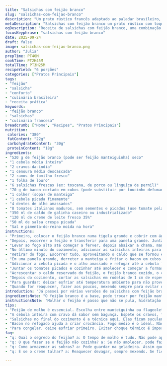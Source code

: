 ```yaml
---
title: "Salsichas com feijão branco"
slug: "salsichas-com-feijao-branco"
description: "Um prato rústico francês adaptado ao paladar brasileiro, combinando salsichas frescas com feijão branco embebido e cozido lentamente. A pancetta dá profundidade ao caldo, as ervas aromáticas equilibram o sabor e o toque de creme suaviza o conjunto. Cozinhar as salsichas junto aos feijões garante que absorvam sabores, enquanto a finalização com tomates traz frescor. Método tradicional respeita tempo e textura, importante para evocar aquele toque caseiro aconchegante. Substituir ingredientes comuns e ajustar o tempo é dica pra evitar que a comida fique seca ou sem personalidade. Receitas assim têm alma, e a técnica revela o chef que existe na cozinha de casa. Resultado: conforto e sabor sem firula."
metaDescription: "Salsichas com feijão branco um prato rústico com toques brasileiros e sabor reconfortante para sua mesa."
ogDescription: "Receita de salsichas com feijão branco, uma combinação deliciosa e aconchegante para dias especiais."
focusKeyphrase: "salsichas com feijão branco"
date: 2025-09-24
draft: false
image: salsichas-com-feijao-branco.png
author: "Julia"
prepTime: PT40M
cookTime: PT2H45M
totalTime: PT3H25M
recipeYield: "6 porções"
categories: ["Pratos Principais"]
tags:
- "feijão"
- "salsicha"
- "conforto"
- "culinária brasileira"
- "receita prática"
keywords:
- "feijão branco"
- "salsichas"
- "culinária francesa"
breadcrumb: ["Home", "Recipes", "Pratos Principais"]
nutrition: 
 calories: "380"
 fatContent: "22g"
 carbohydrateContent: "30g"
 proteinContent: "18g"
ingredients:
- "520 g de feijão branco (pode ser feijão manteiguinha) seco"
- "1 cebola média inteira"
- "2 cravos-da-índia"
- "1 cenoura média descascada"
- "2 ramos de tomilho fresco"
- "1 folha de louro"
- "6 salsichas frescas (ex: toscana, de porco ou linguiça de pernil)"
- "70 g de bacon cortado em cubos (pode substituir por toucinho defumado ou tule)"
- "1 colher (sopa) de manteiga"
- "1 cebola picada finamente"
- "4 dentes de alho amassados"
- "8 tomates italianos maduros, sem sementes e picados (use tomate pelado se preferir)"
- "350 ml de caldo de galinha caseiro ou industrializado"
- "120 ml de creme de leite fresco 35%"
- "50 ml de salsa crespa picada"
- "Sal e pimenta-do-reino moída na hora"
instructions:
- "Primeiro, colocar o feijão branco numa tigela grande e cobrir com água limpa. Deixar de molho por umas 4h a temperatura ambiente, completando a água se secar muito. Essa etapa é fundamental para garantir que o feijão cozinhe por igual e se torne macio mas sem desmanchar."
- "Depois, escorrer o feijão e transferir para uma panela grande. Juntar a cebola inteira com os cravos espetados na casca (isso dá aroma sem ficar pedaço no prato), a cenoura, um ramo de tomilho e a folha de louro. Colocar sal grosso com moderação - feijão com muito sal fica duro."
- "Levar ao fogo alto até começar a ferver, depois abaixar a chama, manter uma fervura leve para não cozinhar rápido demais nem formar muita espuma; ir tirando a espuma que aparece com uma escumadeira. Cozinhar por aproximadamente 1 hora e 25 minutos. Sinais que o feijão está quase pronto: grãos inchados, casca firme mas macia."
- "No último minuto do cozimento, adicionar as salsichas inteiras para que cozinhem junto, absorvendo o sabor do caldo. Evite furar a salsicha antes para preservar suculência."
- "Retirar do fogo. Escorrer tudo, aproveitando o caldo que se formou em outra panela. Jogar fora o que foi usado para temperar (a cebola com cravo, cenoura, tomilho e louro), que já transferiu aroma ao feijão. Esse passo evita sabores amargos ou de madeira."
- "Em uma panela grande, derreter a manteiga e fritar o bacon em cubos até dourar e soltar gordura - isso vai ampliar o sabor e dar aquela textura crocante por fora que é ouro na cozinha."
- "Adicionar a cebola picada e o alho amassado e refogar até a cebola ficar translúcida, cuidado para não queimar o alho, que amarga fácil - mexa sempre."
- "Juntar os tomates picados e cozinhar até amolecer e começar a formar um molho denso e avermelhado, aroma doce tomando conta da cozinha, uns 8 minutos."
- "Acrescentar o caldo reservado do feijão, o feijão branco cozido, o creme de leite e o segundo ramo de tomilho. Misturar delicadamente para não quebrar os grãos. Levar à fervura baixa para cozinhar tudo junto lentamente por cerca de 1 hora, mexendo ocasionalmente para não grudar no fundo."
- "Depois do cozimento, cortar as salsichas em rodelas de 1 cm de espessura e incorporar ao molho com o feijão, junto com a salsa picada. Cozinhar por mais 15 minutos para que o gosto final seja uniforme. Ajustar sal e pimenta à gosto."
- "Para guardar: deixar esfriar até temperatura ambiente para não provocar choque térmico na geladeira ou congelador. Pode congelar em potes bem fechados, ideal para até 3 meses, basta descongelar lentamente na geladeira antes de aquecer."
- "Quando for reaquecer, fazer aos poucos, mexendo sempre para evitar que creme talhe ou que o feijão fique ressecado. Se estiver seco, pode adicionar um pouco mais de caldo ou água quente."
introduction: "Já passei por várias versões de salsichas com feijão branco na vida. Tem que entender que o segredo começa no feijão; o tempo precisa ser respeitado para não atrofiar os grãos ou deixar duro. No Brasil, a gente tem o feijão manteiguinha, que casa bem com o prato e adapta ao nosso toque humildão. Colocar as salsichas no final do cozimento ajuda a não perder suculência, e a pancetta revela camadas de sabor que o bacon comum não dá. Acredite, o creme, apesar de parecer opcional, dá aquele conforto cremoso que equilibra a rusticidade dos ingredientes. Um prato meio lento, tipo domingo de chuva, desses que você sente o cheiro invadir a casa e chamar pra mesa. Pra mim, cozinha é assim, quase terapia com panela de barro."
ingredientsNote: "O feijão branco é a base, pode trocar por feijão manteiguinha caso não ache flageolet, ambos têm textura parecida e cozinham relativamente rápido. Se só tiver feijão carioca, o tempo muda; cuidado para não desfazer. Se não tiver pancetta bacana, bacon defumado da boa serve - só controlar a quantidade pra não ficar muito forte. Creme de leite fresco pode virar creme de leite comum, ajustar um pouco a consistência. Para o caldo, caldo de legumes substitui caldo de galinha se quiser versão vegetariana. Quanto às salsichas, a original francesa usa Toulouse, no Brasil preferi linguiça toscana, pegajosa na medida, mas o importante é frescor da carne. Assim o caldo fica rico e não aguado. A salsa é pra finalizar, só coloca na hora final pra manter cor e aroma vivos."
instructionsNote: "Molhar o feijão é passo que não se pula, hidratação correta economiza gas e evita que fique duro. Perceber fervura na temperatura certa é entender quando a água borbulha levemente, borbulhas grandes indicam temperatura alta demais e feijão desmancha rápido. Cuidado ao escumar a espuma, porque ela costuma ser amargor disfarçado. A cebola com cravo serve tipo saquinho de tempero; fácil de tirar dps pra evitar borrões e pedaços complicados na hora de servir. Quando fritar bacon na manteiga, controle fogo médio para não queimar gordura. O alho entra depois da cebola, pra não queimar – alho escuro amargo mata o prato. O molho dos tomates deve apurar em fogo moderado, esperando aquela textura quase pomarola que gruda na colher. O cozimento final com creme e feijão exige paciência; mexer com colher de pau garante evitar óleo no fundo, ajeitando textura. Cortar a salsicha só no final mantém caldo gostoso e salsicha intacta. Para congelar, sempre deixar pratos com creme esfriarem fora da geladeira antes de entrar, evita caldo azedo. Se precisar apressar, coloque panela em banho-maria frio, mexendo sempre."
tips:
- "Feijão de molho é essencial. Escolha entre manteiguinha ou flageolet. Essa etapa evita grãos duros. Uma boa hidratação. Cuidado com temperatura da água. Não deixe secar muito."
- "A cebola inteira com cravo dá sabor sem bagunça. Espete os cravos, fica fácil depois. Sem pedaços que atrapalham a hora de servir. Um truque simples que muda tudo na receita."
- "Salsichas no final do cozimento é a técnica aqui. Elas ficam suculentas. Não fuja dessa dica. Retirar do fogo na hora certa é crucial. Não perca a magia do sabor."
- "Bacon no refogado ajuda a criar crocância. Fogo médio é o ideal. Não queime. O alho entra depois, cuidado com amargor. Esses detalhes fazem diferença no resultado final."
- "Para congelar, deixe esfriar primeiro. Evitar choque térmico é importante. Funciona por até 3 meses. Sempre descongele lentamente antes de aquecer. Assim mantém a textura."
faq:
- "q: Qual o segredo do feijão? a: O tempo de molho é tudo. Não pode apressar o cozimento. O grão precisa ficar macio, mas na medida. Nada de desmanchar."
- "q: O que fazer se o feijão não cozinha? a: Se não amolecer, pode fazer mais tempo. Cuidado com a chama alta. Borbulha forte desmancha. Vai regulando devagar."
- "q: Como armazenar as sobras? a: Pode guardar na geladeira. Assim que esfriar, coloque em pote. Também dá pra congelar. Nunca coloque quente."
- "q: E se o creme talhar? a: Reaquecer devagar, sempre mexendo. Se ficar seco, adicione caldo. O ideal é calor suave. Evitar que o gosto mude."

---
```

